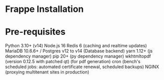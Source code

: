 # Frappe Installation
# Pre-requisites 
Python 3.10+ (v14)
Node.js 16
Redis 6                                       (caching and realtime updates)
MariaDB 10.6.6+ / Postgres v12 to v14         (Database backend)
yarn 1.12+                                    (js dependency manager)
pip 20+                                       (py dependency manager)
wkhtmltopdf (version 0.12.5 with patched qt)  (for pdf generation)
cron                                          (bench's scheduled jobs: automated certificate renewal, scheduled backups)
NGINX                                         (proxying multitenant sites in production)


